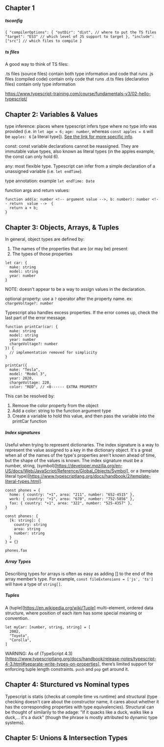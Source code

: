 ## Chapter 1

##### tsconfig

` {
  "compilerOptions": {
    "outDir": "dist", // where to put the TS files
    "target": "ES3" // which level of JS support to target
  },
  "include": ["src"] // which files to compile
} `

##### ts files

A good way to think of TS files:

.ts files (source files) contain both type information and code that runs
.js files (compiled code) contain only code that runs
.d.ts files (declaration files) contain only type information

https://www.typescript-training.com/course/fundamentals-v3/02-hello-typescript/

## Chapter 2: Variables & Values

type inference: places where typescript infers type where no type info was provided (i.e. in `let age = 6;` `age: number`, whereas `const apples = 6` will be `apples: 6` [a literal type]). [See the link for more specific info](https://www.typescriptlang.org/docs/handbook/type-inference.html).

const: const variable declarations cannot be reassigned. They are immutable value types, also known as literal types (in the apples example, the const can only hold 6).

any: most flexible type. Typescript can infer from a simple declaration of a unassigned variable (i.e. `let endTime`).

type annotation: example `let endTime: Date`

function args and return values: 
```
function add(a: number <!-- argument value -->, b: number): number <!-- return  value -->  {
  return a + b;
}
```

## Chapter 3: Objects, Arrays, & Tuples

In general, object types are defined by:
1. The names of the properties that are (or may be) present
2. The types of those properties

```
let car: {
  make: string
  model: string
  year: number
}
```

NOTE: doesn't appear to be a way to assign values in the declaration.


optional property: use a `?` operator after the property name. ex: `chargeVoltage?: number`

Typescript also handles excess properties. If the error comes up, check the last part of the error message.

```
function printCar(car: {
  make: string
  model: string
  year: number
  chargeVoltage?: number
}) {
  // implementation removed for simplicity
}
 
printCar({
  make: "Tesla",
  model: "Model 3",
  year: 2020,
  chargeVoltage: 220,
  color: "RED", // <0------ EXTRA PROPERTY
```

This can be resolved by:
1. Remove the color property from the object
2. Add a color: string to the function argument type
3. Create a variable to hold this value, and then pass the variable into the printCar function

##### Index signatures

Useful when trying to represent dictionaries. The index signature is a way to represent the value assigned to a key in the dictionary object. It's a great when all of the names of the type's properties aren't known ahead of time, but the shape of the values is known. The index signature must be a number, string, (symbol)[https://developer.mozilla.org/en-US/docs/Web/JavaScript/Reference/Global_Objects/Symbol], or a (template literal type)[https://www.typescriptlang.org/docs/handbook/2/template-literal-types.html].


```
const phones = {
  home: { country: "+1", area: "211", number: "652-4515" },
  work: { country: "+1", area: "670", number: "752-5856" },
  fax: { country: "+1", area: "322", number: "525-4357" },
}

const phones: {
  [k: string]: {
    country: string
    area: string
    number: string
  }
} = {}
 
phones.fax
```

##### Array Types

Describing types for arrays is often as easy as adding [] to the end of the array member’s type. For example, `const fileExtensions = ['js', 'ts']` will have a type of `string[]`.

##### Tuples

A (tuple)[https://en.wikipedia.org/wiki/Tuple] multi-element, ordered data structure, where position of each item has some special meaning or convention.

```
let myCar: [number, string, string] = [
  2002,
  "Toyota",
  "Corolla",
]
```

WARNING: As of (TypeScript 4.3)[https://www.typescriptlang.org/docs/handbook/release-notes/typescript-4-3.html#separate-write-types-on-properties], there’s limited support for enforcing tuple length constraints. `push` and `pop` get around it.

## Chapter 4: Sturctured vs Nominal types

Typescript is statis (checks at compile time vs runtime) and structural (type checking doesn't care about the constructor name,
it cares about whether it has the corresponding properties with type equivalencies). Structural can be thought of similarily to the adage: "If it quacks like a duck, walks like a duck,... it's a duck" (though the phrase is mostly attributed to dynamic type systems).

## Chapter 5: Unions & Intersection Types